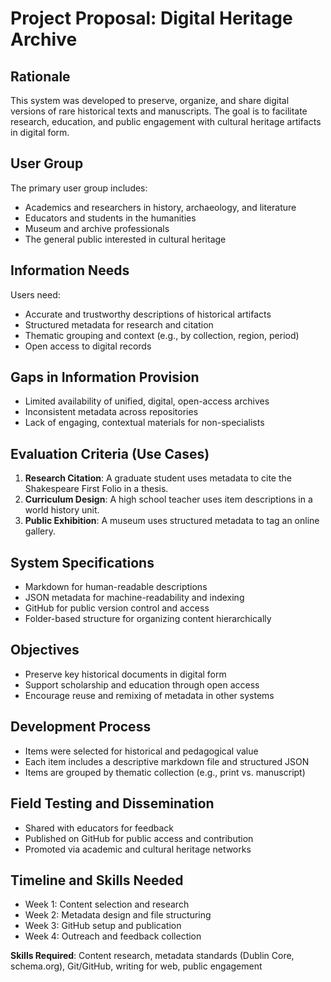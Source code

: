 # Project Proposal: Digital Heritage Archive

## Rationale

This system was developed to preserve, organize, and share digital versions of rare historical texts and manuscripts. The goal is to facilitate research, education, and public engagement with cultural heritage artifacts in digital form.

## User Group

The primary user group includes:
- Academics and researchers in history, archaeology, and literature
- Educators and students in the humanities
- Museum and archive professionals
- The general public interested in cultural heritage

## Information Needs

Users need:
- Accurate and trustworthy descriptions of historical artifacts
- Structured metadata for research and citation
- Thematic grouping and context (e.g., by collection, region, period)
- Open access to digital records

## Gaps in Information Provision

- Limited availability of unified, digital, open-access archives
- Inconsistent metadata across repositories
- Lack of engaging, contextual materials for non-specialists

## Evaluation Criteria (Use Cases)

1. **Research Citation**: A graduate student uses metadata to cite the Shakespeare First Folio in a thesis.
2. **Curriculum Design**: A high school teacher uses item descriptions in a world history unit.
3. **Public Exhibition**: A museum uses structured metadata to tag an online gallery.

## System Specifications

- Markdown for human-readable descriptions
- JSON metadata for machine-readability and indexing
- GitHub for public version control and access
- Folder-based structure for organizing content hierarchically

## Objectives

- Preserve key historical documents in digital form
- Support scholarship and education through open access
- Encourage reuse and remixing of metadata in other systems

## Development Process

- Items were selected for historical and pedagogical value
- Each item includes a descriptive markdown file and structured JSON
- Items are grouped by thematic collection (e.g., print vs. manuscript)

## Field Testing and Dissemination

- Shared with educators for feedback
- Published on GitHub for public access and contribution
- Promoted via academic and cultural heritage networks

## Timeline and Skills Needed

- Week 1: Content selection and research
- Week 2: Metadata design and file structuring
- Week 3: GitHub setup and publication
- Week 4: Outreach and feedback collection

**Skills Required**: Content research, metadata standards (Dublin Core, schema.org), Git/GitHub, writing for web, public engagement

